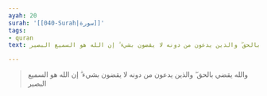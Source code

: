 ```yaml
---
ayah: 20
surah: '[[040-Surah|سورة]]'
tags:
- quran
text: والله يقضي بالحق ۖ والذين يدعون من دونه لا يقضون بشيء ۗ إن الله هو السميع البصير

---
```

> والله يقضي بالحق ۖ والذين يدعون من دونه لا يقضون بشيء ۗ إن الله هو السميع البصير
